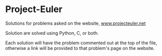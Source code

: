 # Project-Euler
Solutions for problems asked on the website, www.projecteuler.net

Solution are solved using Python, C, or both.

Each solution will have the problem commented out at the top of the file, otherwise a link will be provided to that problem's page on the website.
